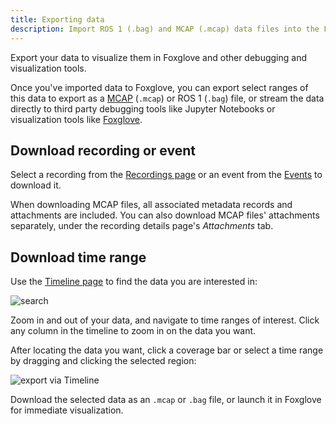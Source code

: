 ```yaml
---
title: Exporting data
description: Import ROS 1 (.bag) and MCAP (.mcap) data files into the Foxglove platform for later visualization and analysis.
---
```


Export your data to visualize them in Foxglove and other debugging and visualization tools.

Once you've imported data to Foxglove, you can export select ranges of this data to export as a [MCAP](https://mcap.dev) (`.mcap`) or ROS 1 (`.bag`) file, or stream the data directly to third party debugging tools like Jupyter Notebooks or visualization tools like [Foxglove](/studio).

## Download recording or event

Select a recording from the [Recordings page](https://console.foxglove.dev/recordings) or an event from the [Events](https://console.foxglove.dev/events) to download it.

When downloading MCAP files, all associated metadata records and attachments are included. You can also download MCAP files' attachments separately, under the recording details page's _Attachments_ tab.

## Download time range

Use the [Timeline page](https://console.foxglove.dev/timeline) to find the data you are interested in:

![search](/img/docs/exporting-data/search.webp)

Zoom in and out of your data, and navigate to time ranges of interest. Click any column in the timeline to zoom in on the data you want.

After locating the data you want, click a coverage bar or select a time range by dragging and clicking the selected region:

![export via Timeline](/img/docs/exporting-data/timeline-export.webp)

Download the selected data as an `.mcap` or `.bag` file, or launch it in Foxglove for immediate visualization.
